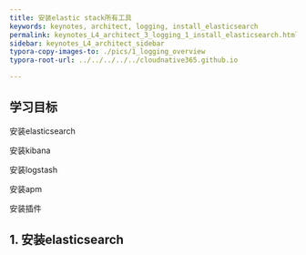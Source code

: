 ```yaml
---
title: 安装elastic stack所有工具
keywords: keynotes, architect, logging, install_elasticsearch
permalink: keynotes_L4_architect_3_logging_1_install_elasticsearch.html
sidebar: keynotes_L4_architect_sidebar
typora-copy-images-to: ./pics/1_logging_overview
typora-root-url: ../../../../../cloudnative365.github.io

---
```


## 学习目标

安装elasticsearch

安装kibana

安装logstash

安装apm

安装插件

## 1. 安装elasticsearch

## 